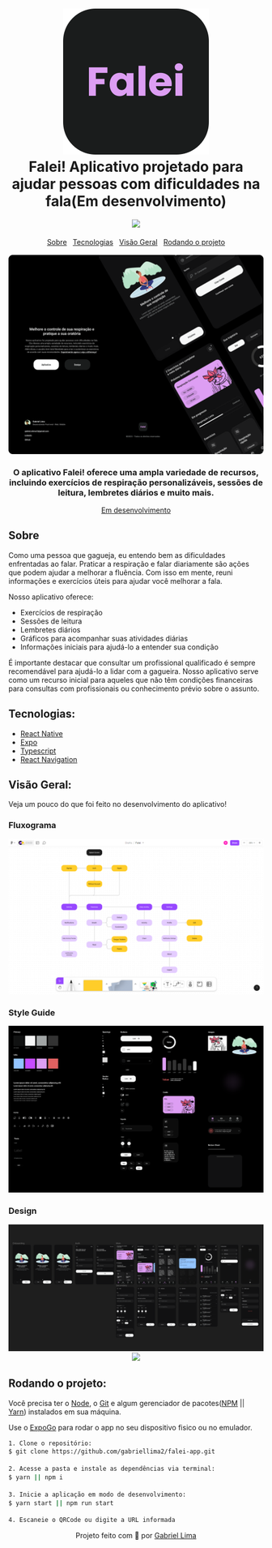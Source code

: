 <h1 align="center">
    <img alt="Falei! logo" src="./public/docs/logo.svg" />
    <br>
    Falei! Aplicativo projetado para ajudar pessoas com dificuldades na fala(Em desenvolvimento)
</h1>

<div align="center">
  <a href="https://github.com/gabriellima2/falei-app/blob/main/LICENSE" rel="noreferrer" target="_blank">
  <img src="https://img.shields.io/badge/GPL-3.0-white?style=for-the-badge&logo=github&logoColor=white" /></a>
</div>

<br />

<div align="center">
  <a href="#about">Sobre</a>
  &nbsp;
  <a href="#techs">Tecnologias</a>
  &nbsp;
  <a href="#overview">Visão Geral</a>
  &nbsp;
  <a href="#run">Rodando o projeto</a>
</div>

<br />

<div align="center">
  <img src="./public/docs/introduction.png" alt="Introdução do projeto" >
</div>

<h3 align="center">O aplicativo Falei! oferece uma ampla variedade de recursos, incluindo exercícios de respiração personalizáveis, sessões de leitura, lembretes diários e muito mais.</h3>

<p align="center"><a href="#">Em desenvolvimento</a></p>

<h2 id="about">Sobre</h2>

Como uma pessoa que gagueja, eu entendo bem as dificuldades enfrentadas ao falar. Praticar a respiração e falar diariamente são ações que podem ajudar a melhorar a fluência. Com isso em mente, reuni informações e exercícios úteis para ajudar você melhorar a fala.

Nosso aplicativo oferece:

- Exercícios de respiração
- Sessões de leitura
- Lembretes diários
- Gráficos para acompanhar suas atividades diárias
- Informações iniciais para ajudá-lo a entender sua condição

É importante destacar que consultar um profissional qualificado é sempre recomendável para ajudá-lo a lidar com a gagueira. Nosso aplicativo serve como um recurso inicial para aqueles que não têm condições financeiras para consultas com profissionais ou conhecimento prévio sobre o assunto.

<h2 id="techs">Tecnologias:</h2>

- [React Native](https://reactnative.dev/)
- [Expo](https://expo.dev/)
- [Typescript](https://www.typescriptlang.org/)
- [React Navigation](https://reactnavigation.org/)

<h2 id="overview">Visão Geral:</h2>
Veja um pouco do que foi feito no desenvolvimento do aplicativo!

<h3>Fluxograma</h3>

<div align="center">
  <img src="./public/docs/flowchart.png" alt="Fluxograma" >
</div>

<h3>Style Guide</h3>

<div align="center">
  <img src="./public/docs/guide.png" alt="Guia de estilos" >
</div>

<h3>Design</h3>

<div align="center">
  <img src="./public/docs/design.png" alt="Demonstração do design" >
</div>

<div align="center">
  <a href="https://www.figma.com/" rel="noreferrer" target="_blank">
  <img src="https://img.shields.io/badge/figma-black?style=for-the-badge&logo=figma&logoColor=white" /></a>
</div>

<h2 id="run">Rodando o projeto:</h2>

Você precisa ter o [Node](https://nodejs.org/en/), o [Git](https://git-scm.com/) e algum gerenciador de pacotes([NPM](https://docs.npmjs.com/downloading-and-installing-node-js-and-npm/) || [Yarn](https://classic.yarnpkg.com/lang/en/docs/install)) instalados em sua máquina.

Use o [ExpoGo](https://expo.dev/client) para rodar o app no seu dispositivo fisico ou no emulador.

```bash
1. Clone o repositório:
$ git clone https://github.com/gabriellima2/falei-app.git

2. Acesse a pasta e instale as dependências via terminal:
$ yarn || npm i

3. Inicie a aplicação em modo de desenvolvimento:
$ yarn start || npm run start

4. Escaneie o QRCode ou digite a URL informada
```
<p align="center">Projeto feito com 💙 por <a href="https://www.linkedin.com/in/gabriel-lima-860612236">Gabriel Lima</a></p>
